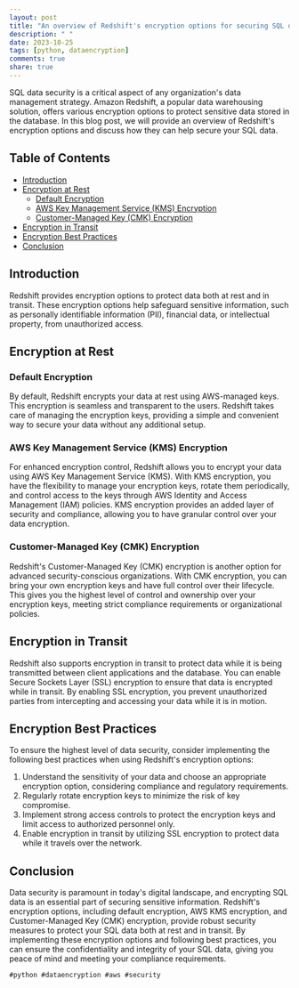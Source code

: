 ```yaml
---
layout: post
title: "An overview of Redshift's encryption options for securing SQL data."
description: " "
date: 2023-10-25
tags: [python, dataencryption]
comments: true
share: true
---
```


SQL data security is a critical aspect of any organization's data management strategy. Amazon Redshift, a popular data warehousing solution, offers various encryption options to protect sensitive data stored in the database. In this blog post, we will provide an overview of Redshift's encryption options and discuss how they can help secure your SQL data.

## Table of Contents
- [Introduction](#introduction)
- [Encryption at Rest](#encryption-at-rest)
  - [Default Encryption](#default-encryption)
  - [AWS Key Management Service (KMS) Encryption](#aws-kms-encryption)
  - [Customer-Managed Key (CMK) Encryption](#customer-managed-key-cmk-encryption)
- [Encryption in Transit](#encryption-in-transit)
- [Encryption Best Practices](#encryption-best-practices)
- [Conclusion](#conclusion)

## Introduction

Redshift provides encryption options to protect data both at rest and in transit. These encryption options help safeguard sensitive information, such as personally identifiable information (PII), financial data, or intellectual property, from unauthorized access.

## Encryption at Rest

### Default Encryption

By default, Redshift encrypts your data at rest using AWS-managed keys. This encryption is seamless and transparent to the users. Redshift takes care of managing the encryption keys, providing a simple and convenient way to secure your data without any additional setup.

### AWS Key Management Service (KMS) Encryption

For enhanced encryption control, Redshift allows you to encrypt your data using AWS Key Management Service (KMS). With KMS encryption, you have the flexibility to manage your encryption keys, rotate them periodically, and control access to the keys through AWS Identity and Access Management (IAM) policies. KMS encryption provides an added layer of security and compliance, allowing you to have granular control over your data encryption.

### Customer-Managed Key (CMK) Encryption

Redshift's Customer-Managed Key (CMK) encryption is another option for advanced security-conscious organizations. With CMK encryption, you can bring your own encryption keys and have full control over their lifecycle. This gives you the highest level of control and ownership over your encryption keys, meeting strict compliance requirements or organizational policies.

## Encryption in Transit

Redshift also supports encryption in transit to protect data while it is being transmitted between client applications and the database. You can enable Secure Sockets Layer (SSL) encryption to ensure that data is encrypted while in transit. By enabling SSL encryption, you prevent unauthorized parties from intercepting and accessing your data while it is in motion.

## Encryption Best Practices

To ensure the highest level of data security, consider implementing the following best practices when using Redshift's encryption options:

1. Understand the sensitivity of your data and choose an appropriate encryption option, considering compliance and regulatory requirements.
2. Regularly rotate encryption keys to minimize the risk of key compromise.
3. Implement strong access controls to protect the encryption keys and limit access to authorized personnel only.
4. Enable encryption in transit by utilizing SSL encryption to protect data while it travels over the network.

## Conclusion

Data security is paramount in today's digital landscape, and encrypting SQL data is an essential part of securing sensitive information. Redshift's encryption options, including default encryption, AWS KMS encryption, and Customer-Managed Key (CMK) encryption, provide robust security measures to protect your SQL data both at rest and in transit. By implementing these encryption options and following best practices, you can ensure the confidentiality and integrity of your SQL data, giving you peace of mind and meeting your compliance requirements.

```
#python #dataencryption #aws #security
```
